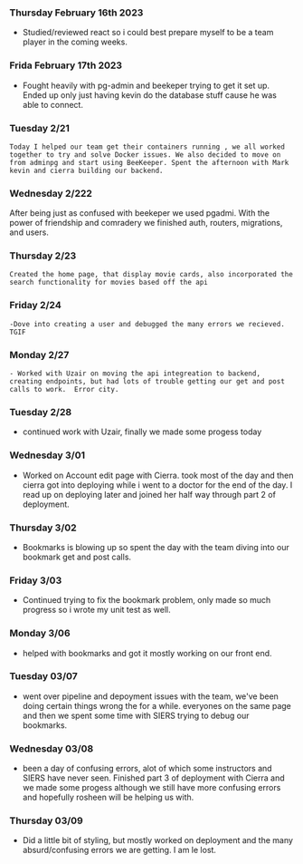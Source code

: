  ### Thursday February 16th 2023
 - Studied/reviewed react so i could best prepare myself to be a team player in the coming weeks.

  ### Frida February 17th 2023
  - Fought heavily with pg-admin and beekeper trying to get it set up.   Ended up only just having kevin do the database stuff cause he was able to connect.

### Tuesday 2/21
    Today I helped our team get their containers running , we all worked together to try and solve Docker issues. We also decided to move on from adminpg and start using BeeKeeper. Spent the afternoon with Mark kevin and cierra building our backend.

### Wednesday 2/222
   After being just as confused with beekeper we used pgadmi.   With the power of friendship and comradery we finished auth, routers, migrations, and users.

### Thursday 2/23
    Created the home page, that display movie cards, also incorporated the search functionality for movies based off the api

### Friday 2/24
    -Dove into creating a user and debugged the many errors we recieved. TGIF

### Monday 2/27
    - Worked with Uzair on moving the api integreation to backend, creating endpoints, but had lots of trouble getting our get and post calls to work.  Error city.

### Tuesday 2/28
 - continued work with Uzair, finally we made some progess today

### Wednesday 3/01
 - Worked on Account edit page with Cierra. took most of the day and then cierra got into deploying while i went to a doctor for the end of the day.  I read up on deploying later and joined her half way through part 2 of deployment.

### Thursday 3/02
 - Bookmarks is blowing up so spent the day with the team diving into our bookmark get and post calls.

### Friday 3/03
- Continued trying to fix the bookmark problem, only made so much progress so i wrote my unit test as well.

### Monday 3/06
- helped with bookmarks and got it mostly working on our front end.


### Tuesday 03/07
- went over pipeline and depoyment issues with the team, we've been doing certain things wrong the for a while.  everyones on the same page and then we spent some time with SIERS trying to debug our bookmarks.

### Wednesday 03/08
- been a day of confusing errors, alot of which some instructors and SIERS have never seen.  Finished part 3 of deployment with Cierra and we made some progess although we still have more confusing errors and hopefully rosheen will be helping us with.

### Thursday 03/09
- Did a little bit of styling, but mostly worked on deployment and the many absurd/confusing errors we are getting.   I am le lost.
